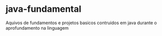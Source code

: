 # java-fundamental
Aquivos de fundamentos e projetos basicos contruidos em java durante o aprofundamento na linguagem 
